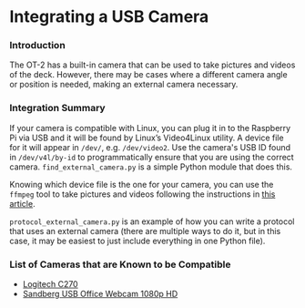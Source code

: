 # Integrating a USB Camera

### Introduction
The OT-2 has a built-in camera that can be used to take pictures and videos of the deck. However, there may be cases where a different camera angle or position is needed, making an external camera necessary.

### Integration Summary
If your camera is compatible with Linux, you can plug it in to the Raspberry Pi via USB and it will be found by Linux’s Video4Linux utility. A device file for it will appear in `/dev/`, e.g. `/dev/video2`. Use the camera's USB ID found in `/dev/v4l/by-id` to programmatically ensure that you are using the correct camera. `find_external_camera.py` is a simple Python module that does this.

Knowing which device file is the one for your camera, you can use the `ffmpeg` tool to take pictures and videos following the instructions in [this article](https://support.opentrons.com/s/article/Using-the-OT-2-s-camera).

`protocol_external_camera.py` is an example of how you can write a protocol that uses an external camera (there are multiple ways to do it, but in this case, it may be easiest to just include everything in one Python file).

### List of Cameras that are Known to be Compatible
* [Logitech C270](https://www.logitech.com/en-us/products/webcams/c270-hd-webcam.960-000694.html)
* [Sandberg USB Office Webcam 1080p HD](https://sandberg.world/en-gb/support/usb-office-webcam-1080p-hd)
